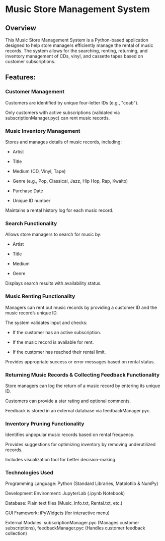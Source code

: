 # Music Store Management System

## Overview

This Music Store Management System is a Python-based application designed to help store managers efficiently manage the rental of music records. The system allows for the searching, renting, returning, and inventory management of CDs, vinyl, and cassette tapes based on customer subscriptions.

## Features:

### Customer Management

Customers are identified by unique four-letter IDs (e.g., "coab").

Only customers with active subscriptions (validated via subscriptionManager.pyc) can rent music records.

### Music Inventory Management

Stores and manages details of music records, including:

- Artist

- Title

- Medium (CD, Vinyl, Tape)

- Genre (e.g., Pop, Classical, Jazz, Hip Hop, Rap, Kwaito)

- Purchase Date

- Unique ID number

Maintains a rental history log for each music record.

### Search Functionality

Allows store managers to search for music by:

- Artist

- Title

- Medium

- Genre

Displays search results with availability status.

### Music Renting Functionality

Managers can rent out music records by providing a customer ID and the music record’s unique ID.

The system validates input and checks:

- If the customer has an active subscription.

- If the music record is available for rent.

- If the customer has reached their rental limit.

Provides appropriate success or error messages based on rental status.

### Returning Music Records & Collecting Feedback Functionality

Store managers can log the return of a music record by entering its unique ID.

Customers can provide a star rating and optional comments.

Feedback is stored in an external database via feedbackManager.pyc.

### Inventory Pruning Functionality

Identifies unpopular music records based on rental frequency.

Provides suggestions for optimizing inventory by removing underutilized records.

Includes visualization tool for better decision-making.

### Technologies Used

Programming Language: Python (Standard Libraries, Matplotlib & NumPy)

Development Environment: JupyterLab (.ipynb Notebook)

Database: Plain text files (Music_Info.txt, Rental.txt, etc.)

GUI Framework: iPyWidgets (for interactive menu)

External Modules: subscriptionManager.pyc (Manages customer subscriptions), feedbackManager.pyc (Handles customer feedback collection)
